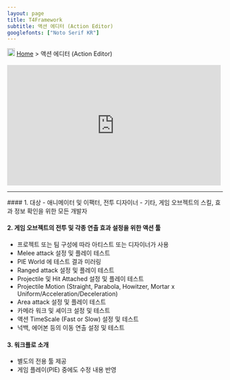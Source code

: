 ```yaml
---
layout: page
title: T4Framework
subtitle: 액션 에디터 (Action Editor)
googlefonts: ["Noto Serif KR"]
---
```

<img src="https://tech4labs.com/img/Folders2.png" width="18px" height="18px"> [Home](https://tech4labs.com/index) > 액션 에디터 (Action Editor)

<style> .embed-container { position: relative; padding-bottom: 56.25%; height: 0; overflow: hidden; max-width: 100%; } .embed-container iframe, .embed-container object, .embed-container embed { position: absolute; top: 1%; left: 0%; width: 99%; height: 99%; } </style>
<div class='embed-container'><iframe src='https://www.youtube.com/embed/Z-DLnRLcHmI' frameborder='0' allowfullscreen></iframe></div>
<hr>
#### 1. 대상
- 애니메이터 및 이팩터, 전투 디자이너
- 기타, 게임 오브젝트의 스킬, 효과 정보 확인을 위한 모든 개발자

#### 2. 게임 오브젝트의 전투 및 각종 연출 효과 설정을 위한 액션 툴
- 프로젝트 또는 팀 구성에 따라 아티스트 또는 디자이너가 사용
- Melee attack 설정 및 플레이 테스트
- PIE World 에 테스트 결과 미러링
- Ranged attack 설정 및 플레이 테스트
- Projectile 및 Hit Attached 설정 및 플레이 테스트
- Projectile Motion (Straight, Parabola, Howitzer, Mortar x Uniform/Acceleration/Deceleration)
- Area attack 설정 및 플레이 테스트
- 카메라 워크 및 셰이크 설정 및 테스트
- 액션 TimeScale (Fast or Slow) 설정 및 테스트
- 넉백, 에어본 등의 이동 연출 설정 및 테스트

#### 3. 워크플로 소개
- 별도의 전용 툴 제공
- 게임 플레이(PIE) 중에도 수정 내용 반영
<br>